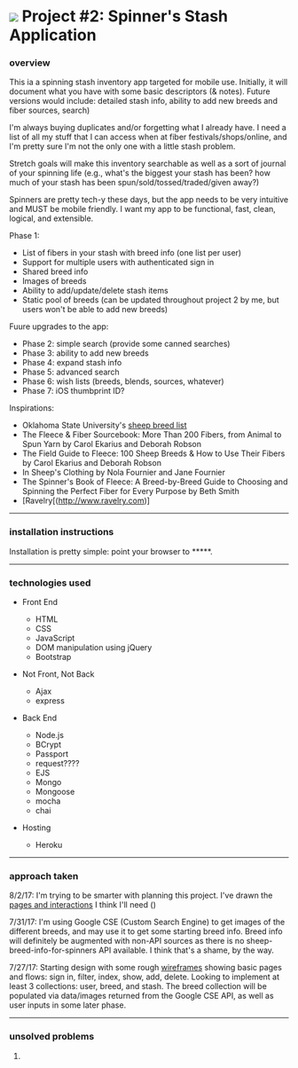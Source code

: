 # ![](https://ga-dash.s3.amazonaws.com/production/assets/logo-9f88ae6c9c3871690e33280fcf557f33.png) Project #2: Spinner's Stash Application


### overview
This ia a spinning stash inventory app targeted for mobile use. Initially, it will document what you have with some basic descriptors (& notes). Future versions would include: detailed stash info, ability to add new breeds and fiber sources, search)
  
I'm always buying duplicates and/or forgetting what I already have. I need a list of all my stuff that I can access when at fiber festivals/shops/online, and I'm pretty sure I'm not the only one with a little stash problem.

Stretch goals will make this inventory searchable as well as a sort of journal of your spinning life (e.g., what's the biggest your stash has been? how much of your stash has been spun/sold/tossed/traded/given away?)

Spinners are pretty tech-y these days, but the app needs to be very intuitive and MUST be mobile friendly. I want my app to be functional, fast, clean, logical, and extensible.

Phase 1:
* List of fibers in your stash with breed info (one list per user)
* Support for multiple users with authenticated sign in
* Shared breed info
* Images of breeds
* Ability to add/update/delete stash items
* Static pool of breeds (can be updated throughout project 2 by me, but users won't be able to add new breeds)

Fuure upgrades to the app:
* Phase 2: simple search (provide some canned searches)
* Phase 3: ability to add new breeds
* Phase 4: expand stash info
* Phase 5: advanced search
* Phase 6: wish lists (breeds, blends, sources, whatever)
* Phase 7: iOS thumbprint ID?

Inspirations:
* Oklahoma State University's [sheep breed list](http://www.ansi.okstate.edu/breeds/sheep/)
* The Fleece & Fiber Sourcebook: More Than 200 Fibers, from Animal to Spun Yarn by Carol Ekarius and Deborah Robson
* The Field Guide to Fleece: 100 Sheep Breeds & How to Use Their Fibers by Carol Ekarius and Deborah Robson
* In Sheep's Clothing by Nola Fournier and Jane Fournier
* The Spinner's Book of Fleece: A Breed-by-Breed Guide to Choosing and Spinning the Perfect Fiber for Every Purpose by Beth Smith
* [Ravelry[(http://www.ravelry.com)]


---

### installation instructions
Installation is pretty simple: point your browser to *****.


---

### technologies used
* Front End
  * HTML
  * CSS
  * JavaScript
  * DOM manipulation using jQuery
  * Bootstrap

* Not Front, Not Back
  * Ajax
  * express

* Back End
  * Node.js
  * BCrypt
  * Passport
  * request????
  * EJS
  * Mongo
  * Mongoose
  * mocha
  * chai

* Hosting
  * Heroku


---

### approach taken

8/2/17: I'm trying to be smarter with planning this project. I've drawn the [pages and interactions](assets/newFlow.jpg) I think I'll need ()

7/31/17: I'm using Google CSE (Custom Search Engine) to get images of the different breeds, and may use it to get some starting breed info. Breed info will definitely be augmented with non-API sources as there is no sheep-breed-info-for-spinners API available. I think that's a shame, by the way. 

7/27/17: Starting design with some rough [wireframes](assets/wireframes.jpg) showing basic pages and flows: sign in, filter, index, show, add, delete. Looking to implement at least 3 collections: user, breed, and stash. The breed collection will be populated via data/images returned from the Google CSE API, as well as user inputs in some later phase.


---

### unsolved problems
1. 

